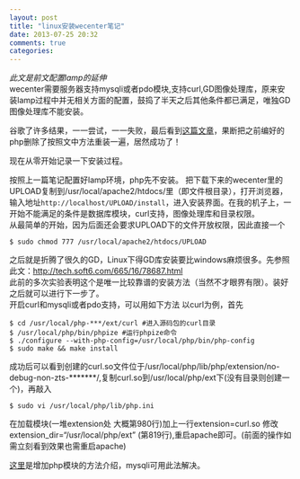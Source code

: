 ```yaml
---
layout: post
title: "linux安装wecenter笔记"
date: 2013-07-25 20:32
comments: true
categories: 
---
```

*此文是前文配置lamp的延伸*  
wecenter需要服务器支持mysqli或者pdo模块,支持curl,GD图像处理库，原来安装lamp过程中并无相关方面的配置，鼓捣了半天之后其他条件都已满足，唯独GD图像处理库不能安装。  
<!-- more -->
谷歌了许多结果，一一尝试，一一失败，最后看到[这篇文章](http://tech.soft6.com/665/16/78687.html)，果断把之前编好的php删除了按照文中方法重装一遍，居然成功了！

现在从零开始记录一下安装过程。

按照上一篇笔记配置好lamp环境，php先不安装。
把下载下来的wecenter里的UPLOAD复制到/usr/local/apache2/htdocs/里（即文件根目录），打开浏览器，输入地址`http://localhost/UPLOAD/install`，进入安装界面。在我的机子上，一开始不能满足的条件是数据库模块，curl支持，图像处理库和目录权限。  
从最简单的开始，因为后面还会要求UPLOAD下的文件开放权限，因此直接一个  
```
$ sudo chmod 777 /usr/local/apache2/htdocs/UPLOAD
```
之后就是折腾了很久的GD，Linux下得GD库安装要比windows麻烦很多。先参照此文：http://tech.soft6.com/665/16/78687.html  
此前的多次实验表明这个是唯一比较靠谱的安装方法（当然不才眼界有限）。装好之后就可以进行下一步了。  
开启curl和mysqli或者pdo支持，可以用如下方法
以curl为例，首先  
```
$ cd /usr/local/php-***/ext/curl #进入源码包的curl目录
$ /usr/local/php/bin/phpize #运行phpize命令
$ ./configure --with-php-config=/usr/local/php/bin/php-config
$ sudo make && make install
```
成功后可以看到创建的curl.so文件位于/usr/local/php/lib/php/extension/no-debug-non-zts-*******/,复制curl.so到/usr/local/php/ext下(没有目录则创建一个)，再敲入  
```
$ sudo vi /usr/local/php/lib/php.ini​
```
在加载模块(一堆extension处 大概第980行)加上一行extension=curl.so 修改extension_dir=“/usr/local/php/ext” (第819行),重启apache即可。(前面的操作如需立刻看到效果也需重启apache)

[这里](http://blog.csdn.net/grunmin/article/details/9468639)是增加php模块的方法介绍，mysqli可用此法解决。
